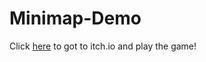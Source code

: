 # Minimap-Demo
Click [here](https://daniel-matan.itch.io/unity-minimap-demonstration) to got to itch.io and play the game!
